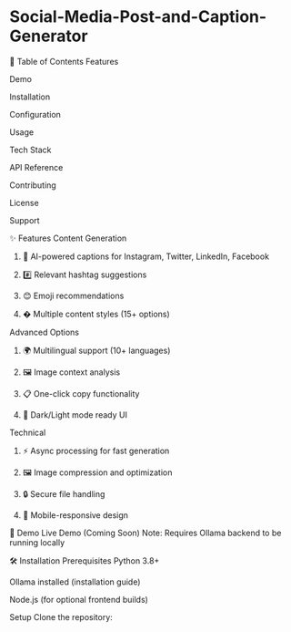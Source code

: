 # Social-Media-Post-and-Caption-Generator
📌 Table of Contents
Features

Demo

Installation

Configuration

Usage

Tech Stack

API Reference

Contributing

License

Support

✨ Features
Content Generation

1. 📝 AI-powered captions for Instagram, Twitter, LinkedIn, Facebook

2. #️⃣ Relevant hashtag suggestions

3. 😊 Emoji recommendations

4. � Multiple content styles (15+ options)

Advanced Options

1. 🌍 Multilingual support (10+ languages)

2. 🖼️ Image context analysis

3. 📋 One-click copy functionality

4. 🎨 Dark/Light mode ready UI

Technical
1. ⚡ Async processing for fast generation

2. 🖼️ Image compression and optimization

3. 🔒 Secure file handling

4. 📱 Mobile-responsive design

🎥 Demo
Live Demo (Coming Soon)
Note: Requires Ollama backend to be running locally

🛠️ Installation
Prerequisites
Python 3.8+

Ollama installed (installation guide)

Node.js (for optional frontend builds)

Setup
Clone the repository:



